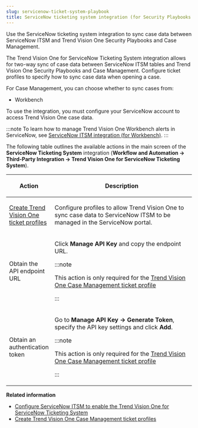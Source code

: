```yaml
---
slug: servicenow-ticket-system-playbook
title: ServiceNow ticketing system integration (for Security Playbooks and Case Management)
---
```


Use the ServiceNow ticketing system integration to sync case data between ServiceNow ITSM and Trend Vision One Security Playbooks and Case Management.

The Trend Vision One for ServiceNow Ticketing System integration allows for two-way sync of case data between ServiceNow ITSM tables and Trend Vision One Security Playbooks and Case Management. Configure ticket profiles to specify how to sync case data when opening a case.

For Case Management, you can choose whether to sync cases from:

- Workbench

To use the integration, you must configure your ServiceNow account to access Trend Vision One case data.

:::note
To learn how to manage Trend Vision One Workbench alerts in ServiceNow, see [ServiceNow ITSM integration (for Workbench)](servicenow-itsm-integration.md).
:::

The following table outlines the available actions in the main screen of the **ServiceNow Ticketing System** integration (**Workflow and Automation → Third-Party Integration → Trend Vision One for ServiceNow Ticketing System**).

<table>
<colgroup>
<col style="width: 20%" />
<col style="width: 80%" />
</colgroup>
<thead>
<tr>
<th><p>Action</p></th>
<th><p>Description</p></th>
</tr>
</thead>
<tbody>
<tr>
<td><p><a href="trend-vision-one-creating-ticket-profile">Create Trend Vision One ticket profiles</a></p></td>
<td><p>Configure profiles to allow Trend Vision One to sync case data to ServiceNow ITSM to be managed in the ServiceNow portal.</p></td>
</tr>
<tr>
<td><p>Obtain the API endpoint URL</p></td>
<td><p>Click <strong>Manage API Key</strong> and copy the endpoint URL.</p>


:::note

<p>This action is only required for the <a href="trend-vision-one-config-case-management-ticket">Trend Vision One Case Management ticket profile</a></p>


:::

</td>
</tr>
<tr>
<td><p>Obtain an authentication token</p></td>
<td><p>Go to <strong>Manage API Key → Generate Token</strong>, specify the API key settings and click <strong>Add</strong>.</p>


:::note

<p>This action is only required for the <a href="trend-vision-one-config-case-management-ticket">Trend Vision One Case Management ticket profile</a></p>


:::

</td>
</tr>
</tbody>
</table>

**Related information**

- [Configure ServiceNow ITSM to enable the Trend Vision One for ServiceNow Ticketing System](config-case-management-ticket.md "Configure ticket profiles to use when synchronizing tickets between ServiceNow ITSM and Trend Vision One apps.")
- [Create Trend Vision One Case Management ticket profiles](creating-ticket-profile.md "Allow Trend Vision One to send tickets to ServiceNow ITSM to be managed in the ServiceNow portal.")
